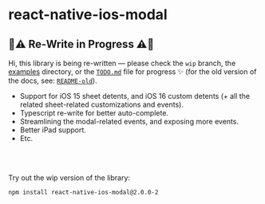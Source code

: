 # react-native-ios-modal

## 🚧⚠️ Re-Write in Progress ⚠️🚧

Hi, this library is being re-written — please check the `wip` branch, the [examples](example/src/examples) directory, or the  [`TODO.md`](./docs/TODO.md) file for progress ✨ (for the old version of the docs, see: [`README-old`](./README-old.md)).

* Support for iOS 15 sheet detents, and iOS 16 custom detents (+ all the related sheet-related customizations and events).
* Typescript re-write for better auto-complete.
* Streamlining the modal-related events, and exposing more events.
* Better iPad support.
* Etc.

<br><br>

Try out the wip version of the library:

```
npm install react-native-ios-modal@2.0.0-2
```
